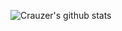 
![Crauzer's github stats](https://github-readme-stats.vercel.app/api?username=crauzer&show_icons=true&theme=radical)
